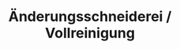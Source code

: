 ---
title: "Änderungsschneiderei / Vollreinigung"
url: /berlin/aenderungsschneiderei-vollreinigung/
shop: Schneiderei
---